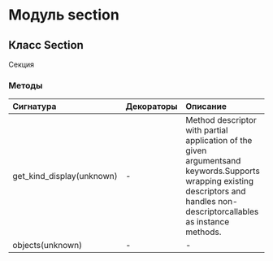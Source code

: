 # Модуль section



## Класс Section

Секция

### Методы

| Сигнатура                 | Декораторы | Описание                                                                                                                                                                      |
| :------------------------ | :--------- | :---------------------------------------------------------------------------------------------------------------------------------------------------------------------------- |
| get_kind_display(unknown) | -          | Method descriptor with partial application of the given argumentsand keywords.Supports wrapping existing descriptors and handles non-descriptorcallables as instance methods. |
| objects(unknown)          | -          | -                                                                                                                                                                             |